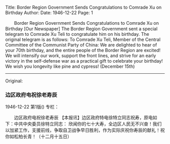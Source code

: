 Title: Border Region Government Sends Congratulations to Comrade Xu on Birthday
Author:
Date: 1946-12-22
Page: 1

　　Border Region Government Sends Congratulations to Comrade Xu on Birthday
    [Our Newspaper] The Border Region Government sent a special telegram to Comrade Xu Teli to congratulate him on his birthday. The original telegram is as follows: To Comrade Xu Teli, Member of the Central Committee of the Communist Party of China:
    We are delighted to hear of your 70th birthday, and the entire people of the Border Region are excited! We will intensify our work, support the front lines, and strive for an early victory in the self-defense war as a practical gift to celebrate your birthday! We wish you longevity like pine and cypress! (December 15th)



<hr /> 

Original: 


### 边区政府电祝徐老寿辰

1946-12-22
第1版()
专栏：

　　边区政府电祝徐老寿辰
    【本报讯】边区政府特电徐特立同志祝寿，原电如下：中共中央委员徐特立同志：
    欣闻你的七十大寿，全边区人民无不兴奋！我们以加紧工作，支援前线，争取自卫战争早日胜利，作为实际庆祝你寿辰的献礼！祝你如松柏长青！（十二月十五日）
